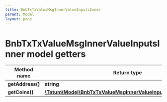 ```yaml
---
title: BnbTxTxValueMsgInnerValueInputsInner
parent: Model
layout: page
---
```


# BnbTxTxValueMsgInnerValueInputsInner model getters

Method name | Return type | Description | Notes
------------ | ------------- | ------------- | -------------
**getAddress()** | **string** |  | [optional]
**getCoins()** | [**\Tatum\Model\BnbTxTxValueMsgInnerValueInputsInnerCoinsInner[]**](../BnbTxTxValueMsgInnerValueInputsInnerCoinsInner) |  | [optional]

